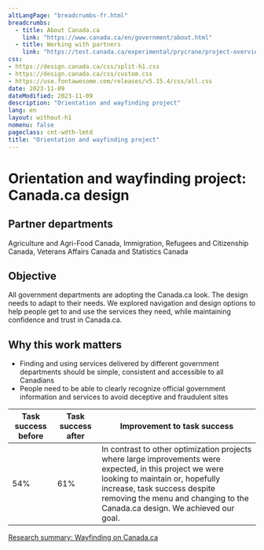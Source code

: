 ```yaml
---
altLangPage: "breadcrumbs-fr.html"
breadcrumbs:
  - title: About Canada.ca
    link: "https://www.canada.ca/en/government/about.html"
  - title: Working with partners
    link: "https://test.canada.ca/experimental/prycrane/project-overview/project-overview-en-01.html"  
css:
- https://design.canada.ca/css/split-h1.css
- https://design.canada.ca/css/custom.css
- https://use.fontawesome.com/releases/v5.15.4/css/all.css
date: 2023-11-09
dateModified: 2023-11-09
description: "Orientation and wayfinding project"
lang: en
layout: without-h1
nomenu: false
pageclass: cnt-wdth-lmtd
title: "Orientation and wayfinding project"
---
```

<h1 property="name" id="wb-cont" dir="ltr"><span class="stacked"><span>Orientation and wayfinding project</span>: <span>Canada.ca design</span></span></h1>
<h2>Partner departments</h2>
<p>Agriculture and Agri-Food Canada, Immigration, Refugees and Citizenship Canada, Veterans Affairs Canada and Statistics Canada</p>
<h2>Objective</h2>
<p>All government departments are adopting the Canada.ca look. The design needs to adapt to their needs. We explored navigation and design options to help people get to and use the services they need, while maintaining confidence and trust in Canada.ca.</p>
<h2>Why this work matters</h2>
<ul>
  <li class="custli">Finding and using services delivered by different government departments should be simple, consistent and accessible to all Canadians</li>
  <li class="custli">People need to be able to clearly recognize official government information and services to avoid deceptive and fraudulent sites</li>
</ul>
<table class="table small">
  <thead>
    <tr style="">
      <th scope="col">Task success before</th>
      <th scope="col">Task success after</th>
      <th scope="col">Improvement to task success</th>
    </tr>
  </thead>
  <tbody>
    <tr>
      <td class="table-smnum">54%</td>
      <td class="table-smnum">61%</td>
      <td class="table-smnum">In contrast to other optimization projects where large improvements were expected, in this project we were looking to maintain or, hopefully increase, task success despite removing the menu and changing to the Canada.ca design. We achieved our goal.</td>
    </tr>
  </tbody>
</table>
<p><a href="https://blog.canada.ca/research-summaries/wayfinding-on-canada-ca.html">Research summary: Wayfinding on Canada.ca</a></p>

